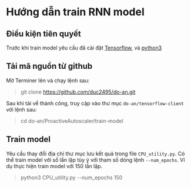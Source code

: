 # Hướng dẫn train RNN model
## Điều kiện tiên quyết
Trước khi train model yêu cầu đã cài đặt [Tensorflow](https://www.tensorflow.org/install/), và [python3](http://docs.python-guide.org/en/latest/starting/install3/linux/)
## Tải mã nguồn từ github 
Mở Terminer lên và chạy lệnh sau:
> git clone https://github.com/duc2495/do-an.git 

Sau khi tải về thành công, truy cập vào thư mục `do-an/tensorflow-client` với lệnh sau:
> cd do-an/ProactiveAutoscaler/train-model
## Train model
Yêu cầu thay đổi địa chỉ thư mục lưu kết quả trong file `CPU_utility.py`. Có thể train model với số lần lặp tùy ý với tham số dòng lệnh `--num_epochs`. Ví dụ thực hiện train model với 150 lần lặp.
> python3 CPU_utility.py --num_epochs 150
